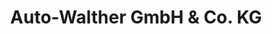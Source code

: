 ---
title: "Auto-Walther GmbH & Co. KG"
url: /arnsdorf/auto-walther-gmbh-und-co-kg/
shop: Autowerkstatt
---